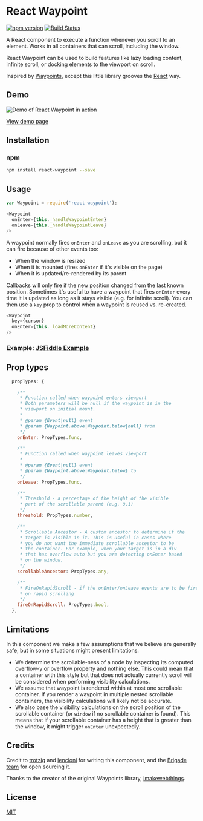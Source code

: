 # React Waypoint

[![npm version](https://badge.fury.io/js/react-waypoint.svg)](http://badge.fury.io/js/react-waypoint)
[![Build Status](https://travis-ci.org/brigade/react-waypoint.svg?branch=master)](https://travis-ci.org/brigade/react-waypoint)

A React component to execute a function whenever you scroll to an element. Works
in all containers that can scroll, including the window.

React Waypoint can be used to build features like lazy loading content, infinite
scroll, or docking elements to the viewport on scroll.

Inspired by [Waypoints][waypoints], except this little library grooves the
[React][react] way.

## Demo
![Demo of React Waypoint in action](https://raw.github.com/brigade/react-waypoint/master/react-waypoint-demo.gif)

[View demo page][demo-page]

[waypoints]: https://github.com/imakewebthings/waypoints
[react]: https://github.com/facebook/react
[demo-page]: http://brigade.github.io/react-waypoint/

## Installation

### npm

```bash
npm install react-waypoint --save
```

## Usage

```javascript
var Waypoint = require('react-waypoint');
```

```javascript
<Waypoint
  onEnter={this._handleWaypointEnter}
  onLeave={this._handleWaypointLeave}
/>
```

A waypoint normally fires `onEnter` and `onLeave` as you are scrolling, but it
can fire because of other events too:

- When the window is resized
- When it is mounted (fires `onEnter` if it's visible on the page)
- When it is updated/re-rendered by its parent

Callbacks will only fire if the new position changed from the last known
position. Sometimes it's useful to have a waypoint that fires `onEnter` every
time it is updated as long as it stays visible (e.g. for infinite scroll). You
can then use a `key` prop to control when a waypoint is reused vs. re-created.

```javascript
<Waypoint
  key={cursor}
  onEnter={this._loadMoreContent}
/>
```

### Example: [JSFiddle Example][jsfiddle-example]

[jsfiddle-example]: http://jsfiddle.net/L4z5wcx0/7/

## Prop types

```javascript
  propTypes: {

    /**
     * Function called when waypoint enters viewport
     * Both parameters will be null if the waypoint is in the
     * viewport on initial mount.
     *
     * @param {Event|null} event
     * @param {Waypoint.above|Waypoint.below|null} from
     */
    onEnter: PropTypes.func,

    /**
     * Function called when waypoint leaves viewport
     *
     * @param {Event|null} event
     * @param {Waypoint.above|Waypoint.below} to
     */
    onLeave: PropTypes.func,

    /**
     * Threshold - a percentage of the height of the visible
     * part of the scrollable parent (e.g. 0.1)
     */
    threshold: PropTypes.number,

    /**
     * Scrollable Ancestor - A custom ancestor to determine if the
     * target is visible in it. This is useful in cases where
     * you do not want the immediate scrollable ancestor to be
     * the container. For example, when your target is in a div
     * that has overflow auto but you are detecting onEnter based
     * on the window.
     */
    scrollableAncestor: PropTypes.any,

    /**
     * FireOnRapidScroll - if the onEnter/onLeave events are to be fired
     * on rapid scrolling
     */
    fireOnRapidScroll: PropTypes.bool,
  },
```

## Limitations

In this component we make a few assumptions that we believe are generally safe,
but in some situations might present limitations.

- We determine the scrollable-ness of a node by inspecting its computed
  overflow-y or overflow property and nothing else. This could mean that a
  container with this style but that does not actually currently scroll will be
  considered when performing visibility calculations.
- We assume that waypoint is rendered within at most one scrollable container.
  If you render a waypoint in multiple nested scrollable containers, the
  visibility calculations will likely not be accurate.
- We also base the visibility calculations on the scroll position of the
  scrollable container (or `window` if no scrollable container is found). This
  means that if your scrollable container has a height that is greater than the
  window, it might trigger `onEnter` unexpectedly.

## Credits

Credit to [trotzig][trotzig-github] and [lencioni][lencioni-github] for writing
this component, and the [Brigade team][brigade-github] for open sourcing it.

Thanks to the creator of the original Waypoints library,
[imakewebthings][imakewebthings-github].

[lencioni-github]: https://github.com/lencioni
[trotzig-github]: https://github.com/trotzig
[brigade-github]: https://github.com/brigade/
[imakewebthings-github]: https://github.com/imakewebthings

## License

[MIT][mit-license]

[mit-license]: ./LICENSE
